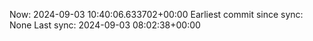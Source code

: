 Now: 2024-09-03 10:40:06.633702+00:00 Earliest commit since sync: None Last sync: 2024-09-03 08:02:38+00:00
